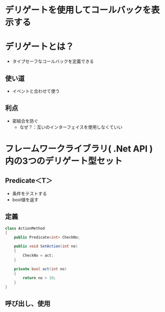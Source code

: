 # デリゲートを使用してコールバックを表示する

# デリゲートとは？
- タイプセーフなコールバックを定義できる

## 使い道
- イベントと合わせて使う
## 利点
- 密結合を防ぐ
    - なぜ？：互いのインターフェイスを使用しなくていい
# フレームワークライブラリ( .Net API )内の3つのデリゲート型セット

## Predicate＜T＞
- 条件をテストする
- bool値を返す

## 定義
```c#
class ActionMethod
{
    public Predicate<int> CheckNo;

    public void SetAction(int no)
    {
        CheckNo = act;
    }

    private bool act(int no)
    {
        return no > 10;
    }
}
```

## 呼び出し、使用

